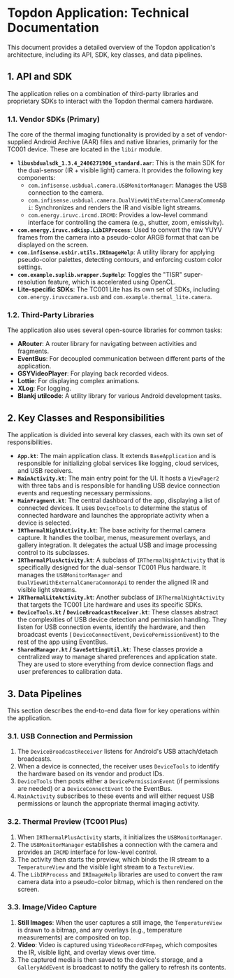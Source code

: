 # Topdon Application: Technical Documentation

This document provides a detailed overview of the Topdon application's architecture, including its API, SDK, key
classes, and data pipelines.

## 1. API and SDK

The application relies on a combination of third-party libraries and proprietary SDKs to interact with the Topdon
thermal camera hardware.

### 1.1. Vendor SDKs (Primary)

The core of the thermal imaging functionality is provided by a set of vendor-supplied Android Archive (AAR) files and
native libraries, primarily for the TC001 device. These are located in the `libir` module.

* **`libusbdualsdk_1.3.4_2406271906_standard.aar`**: This is the main SDK for the dual-sensor (IR + visible light)
  camera. It provides the following key components:
    * `com.infisense.usbdual.camera.USBMonitorManager`: Manages the USB connection to the camera.
    * `com.infisense.usbdual.camera.DualViewWithExternalCameraCommonApi`: Synchronizes and renders the IR and visible
      light streams.
    * `com.energy.iruvc.ircmd.IRCMD`: Provides a low-level command interface for controlling the camera (e.g., shutter,
      zoom, emissivity).
* **`com.energy.iruvc.sdkisp.LibIRProcess`**: Used to convert the raw YUYV frames from the camera into a pseudo-color
  ARGB format that can be displayed on the screen.
* **`com.infisense.usbir.utils.IRImageHelp`**: A utility library for applying pseudo-color palettes, detecting contours,
  and enforcing custom color settings.
* **`com.example.suplib.wrapper.SupHelp`**: Toggles the "TISR" super-resolution feature, which is accelerated using
  OpenCL.
* **Lite-specific SDKs**: The TC001 Lite has its own set of SDKs, including `com.energy.iruvccamera.usb` and
  `com.example.thermal_lite.camera`.

### 1.2. Third-Party Libraries

The application also uses several open-source libraries for common tasks:

* **ARouter**: A router library for navigating between activities and fragments.
* **EventBus**: For decoupled communication between different parts of the application.
* **GSYVideoPlayer**: For playing back recorded videos.
* **Lottie**: For displaying complex animations.
* **XLog**: For logging.
* **Blankj utilcode**: A utility library for various Android development tasks.

## 2. Key Classes and Responsibilities

The application is divided into several key classes, each with its own set of responsibilities.

* **`App.kt`**: The main application class. It extends `BaseApplication` and is responsible for initializing global
  services like logging, cloud services, and USB receivers.
* **`MainActivity.kt`**: The main entry point for the UI. It hosts a `ViewPager2` with three tabs and is responsible for
  handling USB device connection events and requesting necessary permissions.
* **`MainFragment.kt`**: The central dashboard of the app, displaying a list of connected devices. It uses `DeviceTools`
  to determine the status of connected hardware and launches the appropriate activity when a device is selected.
* **`IRThermalNightActivity.kt`**: The base activity for thermal camera capture. It handles the toolbar, menus,
  measurement overlays, and gallery integration. It delegates the actual USB and image processing control to its
  subclasses.
* **`IRThermalPlusActivity.kt`**: A subclass of `IRThermalNightActivity` that is specifically designed for the
  dual-sensor TC001 Plus hardware. It manages the `USBMonitorManager` and `DualViewWithExternalCameraCommonApi` to
  render the aligned IR and visible light streams.
* **`IRThermalLiteActivity.kt`**: Another subclass of `IRThermalNightActivity` that targets the TC001 Lite hardware and
  uses its specific SDKs.
* **`DeviceTools.kt` / `DeviceBroadcastReceiver.kt`**: These classes abstract the complexities of USB device detection
  and permission handling. They listen for USB connection events, identify the hardware, and then broadcast events (
  `DeviceConnectEvent`, `DevicePermissionEvent`) to the rest of the app using EventBus.
* **`SharedManager.kt` / `SaveSettingUtil.kt`**: These classes provide a centralized way to manage shared preferences
  and application state. They are used to store everything from device connection flags and user preferences to
  calibration data.

## 3. Data Pipelines

This section describes the end-to-end data flow for key operations within the application.

### 3.1. USB Connection and Permission

1. The `DeviceBroadcastReceiver` listens for Android's USB attach/detach broadcasts.
2. When a device is connected, the receiver uses `DeviceTools` to identify the hardware based on its vendor and product
   IDs.
3. `DeviceTools` then posts either a `DevicePermissionEvent` (if permissions are needed) or a `DeviceConnectEvent` to
   the EventBus.
4. `MainActivity` subscribes to these events and will either request USB permissions or launch the appropriate thermal
   imaging activity.

### 3.2. Thermal Preview (TC001 Plus)

1. When `IRThermalPlusActivity` starts, it initializes the `USBMonitorManager`.
2. The `USBMonitorManager` establishes a connection with the camera and provides an `IRCMD` interface for low-level
   control.
3. The activity then starts the preview, which binds the IR stream to a `TemperatureView` and the visible light stream
   to a `TextureView`.
4. The `LibIRProcess` and `IRImageHelp` libraries are used to convert the raw camera data into a pseudo-color bitmap,
   which is then rendered on the screen.

### 3.3. Image/Video Capture

1. **Still Images**: When the user captures a still image, the `TemperatureView` is drawn to a bitmap, and any
   overlays (e.g., temperature measurements) are composited on top.
2. **Video**: Video is captured using `VideoRecordFFmpeg`, which composites the IR, visible light, and overlay views
   over time.
3. The captured media is then saved to the device's storage, and a `GalleryAddEvent` is broadcast to notify the gallery
   to refresh its contents.
